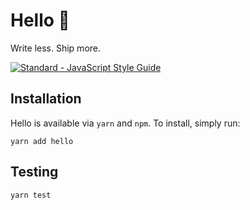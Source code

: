 # Hello 👋

Write less. Ship more.

[![Standard - JavaScript Style Guide](https://img.shields.io/badge/code%20style-standard-brightgreen.svg)](http://standardjs.com/)

## Installation

Hello is available via `yarn` and `npm`.  To install, simply run:

```
yarn add hello
```

## Testing

```
yarn test
```
